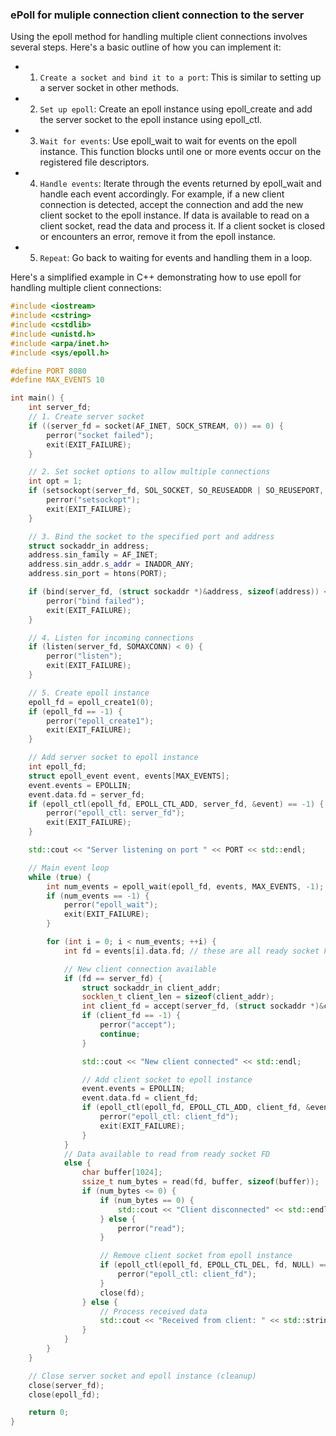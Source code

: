### ePoll for muliple connection client connection to the server
Using the epoll method for handling multiple client connections involves several steps. Here's a basic outline of how you can implement it:

- 1. `Create a socket and bind it to a port`: This is similar to setting up a server socket in other methods.

- 2. `Set up epoll`: Create an epoll instance using epoll_create and add the server socket to the epoll instance using epoll_ctl.

- 3. `Wait for events`: Use epoll_wait to wait for events on the epoll instance. This function blocks until one or more events occur on the registered file descriptors.

- 4. `Handle events`: Iterate through the events returned by epoll_wait and handle each event accordingly. For example, if a new client connection is detected, accept the connection and add the new client socket to the epoll instance. If data is available to read on a client socket, read the data and process it. If a client socket is closed or encounters an error, remove it from the epoll instance.

- 5. `Repeat`: Go back to waiting for events and handling them in a loop.

Here's a simplified example in C++ demonstrating how to use epoll for handling multiple client connections:

```cpp
#include <iostream>
#include <cstring>
#include <cstdlib>
#include <unistd.h>
#include <arpa/inet.h>
#include <sys/epoll.h>

#define PORT 8080
#define MAX_EVENTS 10

int main() {
    int server_fd;
    // 1. Create server socket
    if ((server_fd = socket(AF_INET, SOCK_STREAM, 0)) == 0) {
        perror("socket failed");
        exit(EXIT_FAILURE);
    }

    // 2. Set socket options to allow multiple connections
    int opt = 1;
    if (setsockopt(server_fd, SOL_SOCKET, SO_REUSEADDR | SO_REUSEPORT, &opt, sizeof(opt))) {
        perror("setsockopt");
        exit(EXIT_FAILURE);
    }

    // 3. Bind the socket to the specified port and address
    struct sockaddr_in address;
    address.sin_family = AF_INET;
    address.sin_addr.s_addr = INADDR_ANY;
    address.sin_port = htons(PORT);

    if (bind(server_fd, (struct sockaddr *)&address, sizeof(address)) < 0) {
        perror("bind failed");
        exit(EXIT_FAILURE);
    }

    // 4. Listen for incoming connections
    if (listen(server_fd, SOMAXCONN) < 0) {
        perror("listen");
        exit(EXIT_FAILURE);
    }

    // 5. Create epoll instance
    epoll_fd = epoll_create1(0);
    if (epoll_fd == -1) {
        perror("epoll_create1");
        exit(EXIT_FAILURE);
    }

    // Add server socket to epoll instance
    int epoll_fd;
    struct epoll_event event, events[MAX_EVENTS];
    event.events = EPOLLIN;
    event.data.fd = server_fd;
    if (epoll_ctl(epoll_fd, EPOLL_CTL_ADD, server_fd, &event) == -1) {
        perror("epoll_ctl: server_fd");
        exit(EXIT_FAILURE);
    }

    std::cout << "Server listening on port " << PORT << std::endl;

    // Main event loop
    while (true) {
        int num_events = epoll_wait(epoll_fd, events, MAX_EVENTS, -1);
        if (num_events == -1) {
            perror("epoll_wait");
            exit(EXIT_FAILURE);
        }

        for (int i = 0; i < num_events; ++i) {
            int fd = events[i].data.fd; // these are all ready socket FD either ready to connect or ready to read

            // New client connection available
            if (fd == server_fd) {
                struct sockaddr_in client_addr;
                socklen_t client_len = sizeof(client_addr);
                int client_fd = accept(server_fd, (struct sockaddr *)&client_addr, &client_len);
                if (client_fd == -1) {
                    perror("accept");
                    continue;
                }

                std::cout << "New client connected" << std::endl;

                // Add client socket to epoll instance
                event.events = EPOLLIN;
                event.data.fd = client_fd;
                if (epoll_ctl(epoll_fd, EPOLL_CTL_ADD, client_fd, &event) == -1) {
                    perror("epoll_ctl: client_fd");
                    exit(EXIT_FAILURE);
                }
            }
            // Data available to read from ready socket FD
            else {
                char buffer[1024];
                ssize_t num_bytes = read(fd, buffer, sizeof(buffer));
                if (num_bytes <= 0) {
                    if (num_bytes == 0) {
                        std::cout << "Client disconnected" << std::endl;
                    } else {
                        perror("read");
                    }

                    // Remove client socket from epoll instance
                    if (epoll_ctl(epoll_fd, EPOLL_CTL_DEL, fd, NULL) == -1) {
                        perror("epoll_ctl: client_fd");
                    }
                    close(fd);
                } else {
                    // Process received data
                    std::cout << "Received from client: " << std::string(buffer, num_bytes) << std::endl;
                }
            }
        }
    }

    // Close server socket and epoll instance (cleanup)
    close(server_fd);
    close(epoll_fd);

    return 0;
}
```
